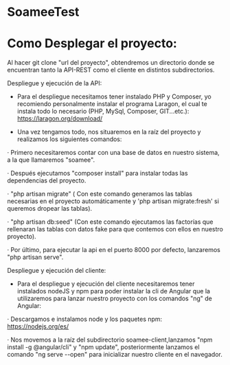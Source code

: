 # SoameeTest 

# Como Desplegar el proyecto:

Al hacer git clone "url del proyecto", obtendremos un directorio donde se encuentran tanto la API-REST como el cliente en distintos subdirectorios.

Despliegue y ejecución de la API:
- Para el despliegue necesitamos tener instalado PHP y Composer, yo recomiendo personalmente instalar el programa Laragon, el cual te instala todo lo necesario (PHP, MySql, Composer, GIT...etc.): https://laragon.org/download/

- Una vez tengamos todo, nos situaremos en la raíz del proyecto y realizamos los siguientes comandos:

· Primero necesitaremos contar con una base de datos en nuestro sistema, a la que llamaremos "soamee".

· Después ejecutamos "composer install" para instalar todas las dependencias del proyecto.

· "php artisan migrate" ( Con este comando generamos las tablas necesarias en el proyecto automáticamente y 'php artisan migrate:fresh' si queremos dropear las tablas).

· "php artisan db:seed" (Con este comando ejecutamos las factorías que rellenaran las tablas con datos fake para que contemos con ellos en nuestro proyecto).

· Por último, para ejecutar la api en el puerto 8000 por defecto, lanzaremos "php artisan serve".


Despliegue y ejecución del cliente:

- Para el despliegue y ejecución del cliente necesitaremos tener instalados nodeJS y npm para poder instalar la cli de Angular que la utilizaremos para lanzar nuestro proyecto con los comandos "ng" de Angular:

· Descargamos e instalamos node y los paquetes npm: https://nodejs.org/es/

· Nos movemos a la raíz del subdirectorio soamee-client,lanzamos "npm install -g @angular/cli" y "npm update", posteriormente lanzamos el comando "ng serve --open" para inicializar nuestro cliente en el navegador.